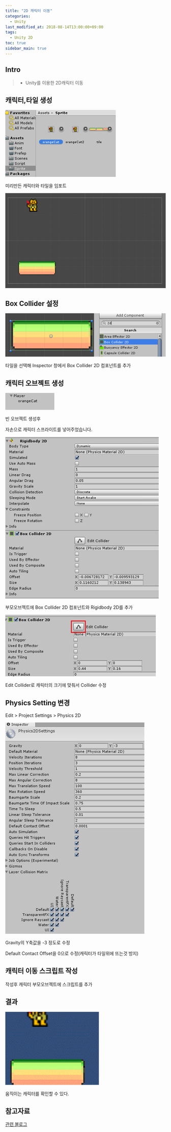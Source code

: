 ```yaml
---
title: "2D 캐릭터 이동"
categories: 
  - Unity
last_modified_at: 2018-08-14T13:00:00+09:00
tags: 
  - Unity 2D
toc: true
sidebar_main: true
---
```


## Intro

> - Unity를 이용한 2D캐릭터 이동

## 캐릭터,타일 생성

![unity1](https://github.com/lesslate/lesslate.github.io/blob/master/assets/img/Unity/unity1.png?raw=true)

미리만든 캐릭터와 타일을 임포트

![unity2](https://github.com/lesslate/lesslate.github.io/blob/master/assets/img/Unity/unity2.png?raw=true)



## Box Collider 설정


![unity3](https://github.com/lesslate/lesslate.github.io/blob/master/assets/img/Unity/unity3.png?raw=true)


타일을 선택해 Inspector 창에서 Box Collider 2D 컴포넌트를 추가


## 캐릭터 오브젝트 생성

![unity4](https://github.com/lesslate/lesslate.github.io/blob/master/assets/img/Unity/unity4.png?raw=true)

빈 오브젝트 생성후

자손으로 캐릭터 스프라이트를 넣어주었습니다.


![unity5](https://github.com/lesslate/lesslate.github.io/blob/master/assets/img/Unity/unity5.png?raw=true)

부모오브젝트에 Box Collider 2D 컴포넌트와 Rigidbody 2D를 추가

![unity7](https://github.com/lesslate/lesslate.github.io/blob/master/assets/img/Unity/unity7.png?raw=true)

Edit Collider로 캐릭터의 크기에 맞춰서 Collider 수정


## Physics Setting 변경

Edit > Project Settings > Physics 2D

![unity6](https://github.com/lesslate/lesslate.github.io/blob/master/assets/img/Unity/unity6.png?raw=true)

Gravity의 Y축값을 -3 정도로 수정

Default Contact Offset을 0으로 수정(캐릭터가 타일위에 뜨는것 방지)


## 캐릭터 이동 스크립트 작성


<script src="https://gist.github.com/lesslate/c39e6ccbb7d85d288483eb561710a254.js"></script>


작성후 캐릭터 부모오브젝트에 스크립트를 추가

## 결과

![unity8](https://github.com/lesslate/lesslate.github.io/blob/master/assets/img/Unity/Unity8.gif?raw=true)

움직이는 캐릭터를 확인할 수 있다.

## 참고자료

[관련 블로그](http://blog.naver.com/PostView.nhn?blogId=gold_metal&logNo=220882817156&parentCategoryNo=&categoryNo=40&viewDate=&isShowPopularPosts=false&from=postView)
